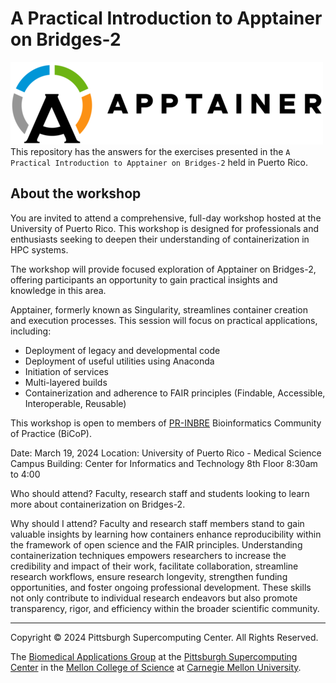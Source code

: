 # A Practical Introduction to Apptainer on Bridges-2

![](./images/logo.png)
This repository has the answers for the exercises presented in the `A Practical Introduction to Apptainer on Bridges-2` held in Puerto Rico.

## About the workshop

You are invited to attend a comprehensive, full-day workshop hosted at the University of Puerto Rico. This workshop is designed for professionals and enthusiasts seeking to deepen their understanding of containerization in HPC systems.

The workshop will provide focused exploration of Apptainer on Bridges-2, offering participants an opportunity to gain practical insights and knowledge in this area.

Apptainer, formerly known as Singularity, streamlines container creation and execution processes. This session will focus on practical applications, including:

- Deployment of legacy and developmental code
- Deployment of useful utilities using Anaconda
- Initiation of services
- Multi-layered builds
- Containerization and adherence to FAIR principles (Findable, Accessible, Interoperable, Reusable)

This workshop is open to members of [PR-INBRE](https://inbre.hpcf.upr.edu/) Bioinformatics Community of Practice (BiCoP).

Date: March 19, 2024
Location: University of Puerto Rico - Medical Science Campus
Building: Center for Informatics and Technology 8th Floor
8:30am to 4:00

Who should attend? Faculty, research staff and students looking to learn more about containerization on Bridges-2.

Why should I attend? Faculty and research staff members stand to gain valuable insights by learning how containers enhance reproducibility within the framework of open science and the FAIR principles. Understanding containerization techniques empowers researchers to increase the credibility and impact of their work, facilitate collaboration, streamline research workflows, ensure research longevity, strengthen funding opportunities, and foster ongoing professional development. These skills not only contribute to individual research endeavors but also promote transparency, rigor, and efficiency within the broader scientific community.

---
Copyright © 2024 Pittsburgh Supercomputing Center. All Rights Reserved.

The [Biomedical Applications Group](https://www.psc.edu/biomedical-applications/) at the [Pittsburgh Supercomputing
Center](http://www.psc.edu) in the [Mellon College of Science](https://www.cmu.edu/mcs/) at [Carnegie Mellon University](http://www.cmu.edu).
